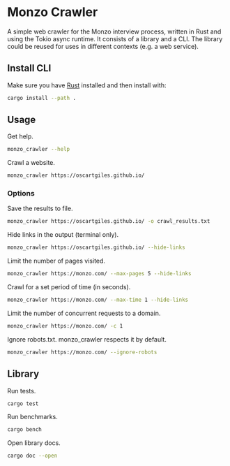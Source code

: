# Monzo Crawler

A simple web crawler for the Monzo interview process, written in Rust and using the Tokio async runtime.
It consists of a library and a CLI. The library could be reused for uses in different contexts (e.g. a web service).


## Install CLI

Make sure you have [Rust](https://www.rust-lang.org/tools/install) installed and then install with:

```bash
cargo install --path .
```

## Usage

Get help.
```bash
monzo_crawler --help
```

Crawl a website.
```bash
monzo_crawler https://oscartgiles.github.io/
```

### Options
Save the results to file.
```bash
monzo_crawler https://oscartgiles.github.io/ -o crawl_results.txt
```

Hide links in the output (terminal only).
```bash
monzo_crawler https://oscartgiles.github.io/ --hide-links
```

Limit the number of pages visited.
```bash
monzo_crawler https://monzo.com/ --max-pages 5 --hide-links
```

Crawl for a set period of time (in seconds).
```bash
monzo_crawler https://monzo.com/ --max-time 1 --hide-links
```

Limit the number of concurrent requests to a domain.

```bash
monzo_crawler https://monzo.com/ -c 1  
```

Ignore robots.txt. monzo_crawler respects it by default.

```bash
monzo_crawler https://monzo.com/ --ignore-robots
```

## Library

Run tests.
```bash
cargo test
```

Run benchmarks.
```bash
cargo bench
```

Open library docs.
```bash
cargo doc --open
```

